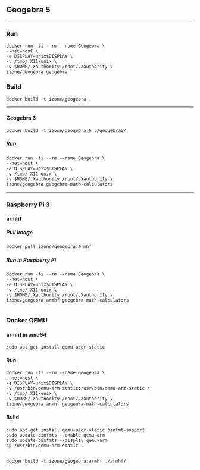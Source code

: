 ## Geogebra 5
-----
### Run
```
docker run -ti --rm --name Geogebra \
--net=host \
-e DISPLAY=unix$DISPLAY \
-v /tmp/.X11-unix \
-v $HOME/.Xauthority:/root/.Xauthority \
izone/geogebra geogebra
```
### Build
```
docker build -t izone/geogebra .
```
-----
#### Geogebra 6
```
docker build -t izone/geogebra:6 ./geogebra6/
```
##### Run
```
docker run -ti --rm --name Geogebra \
--net=host \
-e DISPLAY=unix$DISPLAY \
-v /tmp/.X11-unix \
-v $HOME/.Xauthority:/root/.Xauthority \
izone/geogebra geogebra-math-calculators
```

-----
### Raspberry Pi 3
#### armhf
##### Pull image
```
docker pull izone/geogebra:armhf
```
##### Run in Raspberry Pi
```
docker run -ti --rm --name Geogebra \
--net=host \
-e DISPLAY=unix$DISPLAY \
-v /tmp/.X11-unix \
-v $HOME/.Xauthority:/root/.Xauthority \
izone/geogebra:armhf geogebra-math-calculators
```
```
```
### Docker QEMU
#### armhf in amd64
```
sudo apt-get install qemu-user-static
```
#### Run
```
docker run -ti --rm --name Geogebra \
--net=host \
-e DISPLAY=unix$DISPLAY \
-v /usr/bin/qemu-arm-static:/usr/bin/qemu-arm-static \
-v /tmp/.X11-unix \
-v $HOME/.Xauthority:/root/.Xauthority \
izone/geogebra:armhf geogebra-math-calculators
```
#### Build
```
sudo apt-get install qemu-user-static binfmt-support
sudo update-binfmts --enable qemu-arm
sudo update-binfmts --display qemu-arm 
cp /usr/bin/qemu-arm-static .
```
```
```
```
docker build -t izone/geogebra:armhf ./armhf/
```
```
```
